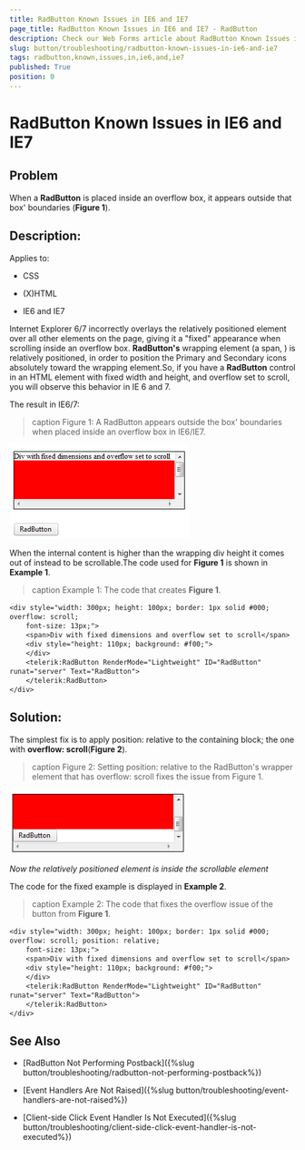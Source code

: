 ```yaml
---
title: RadButton Known Issues in IE6 and IE7
page_title: RadButton Known Issues in IE6 and IE7 - RadButton
description: Check our Web Forms article about RadButton Known Issues in IE6 and IE7.
slug: button/troubleshooting/radbutton-known-issues-in-ie6-and-ie7
tags: radbutton,known,issues,in,ie6,and,ie7
published: True
position: 0
---
```


# RadButton Known Issues in IE6 and IE7

## Problem

When a **RadButton** is placed inside an overflow box, it appears outside that box' boundaries (**Figure 1**).

## Description:

Applies to:

* CSS

* (X)HTML

* IE6 and IE7

Internet Explorer 6/7 incorrectly overlays the relatively positioned element over all other elements on the page, giving it a "fixed" appearance when scrolling inside an overflow box. **RadButton's** wrapping element (a span, <span>) is relatively positioned, in order to position the Primary and Secondary icons absolutely toward the wrapping element.So, if you have a **RadButton** control in an HTML element with fixed width and height, and overflow set to scroll, you will observe this behavior in IE 6 and 7.

The result in IE6/7:

>caption Figure 1: A RadButton appears outside the box' boundaries when placed inside an overflow box in IE6/IE7.

![IE6 / 7 problem](images/button-relie7bug.png)

When the internal content is higher than the wrapping div height it comes out of instead to be scrollable.The code used for **Figure 1** is shown in **Example 1**.

>caption Example 1: The code that creates **Figure 1**.

````ASP.NET
<div style="width: 300px; height: 100px; border: 1px solid #000; overflow: scroll;
	font-size: 13px;">
	<span>Div with fixed dimensions and overflow set to scroll</span>
	<div style="height: 110px; background: #f00;">
	</div>
	<telerik:RadButton RenderMode="Lightweight" ID="RadButton" runat="server" Text="RadButton">
	</telerik:RadButton>
</div> 
````

## Solution:

The simplest fix is to apply position: relative to the containing block; the one with **overflow: scroll**(**Figure 2**).

>caption Figure 2: Setting position: relative to the RadButton's wrapper element that has overflow: scroll fixes the issue from Figure 1.

![IE6 / IE7 fixed](images/button-relie7fixed.png)

*Now the relatively positioned element is inside the scrollable element*

The code for the fixed example is displayed in **Example 2**.

>caption Example 2: The code that fixes the overflow issue of the button from **Figure 1**.

````ASP.NET
<div style="width: 300px; height: 100px; border: 1px solid #000; overflow: scroll; position: relative;
	font-size: 13px;">
	<span>Div with fixed dimensions and overflow set to scroll</span>
	<div style="height: 110px; background: #f00;">
	</div>
	<telerik:RadButton RenderMode="Lightweight" ID="RadButton" runat="server" Text="RadButton">
	</telerik:RadButton>
</div> 
````

## See Also

 * [RadButton Not Performing Postback]({%slug button/troubleshooting/radbutton-not-performing-postback%})

 * [Event Handlers Are Not Raised]({%slug button/troubleshooting/event-handlers-are-not-raised%})

 * [Client-side Click Event Handler Is Not Executed]({%slug button/troubleshooting/client-side-click-event-handler-is-not-executed%})
